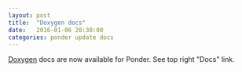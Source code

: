 ```yaml
---
layout: post
title:  "Doxygen docs"
date:   2016-01-06 20:30:00
categories: ponder update docs
---
```


<a href="http://www.stack.nl/~dimitri/doxygen/" target="_blank">Doxygen</a> docs are now available for Ponder.
See top right "Docs" link.

